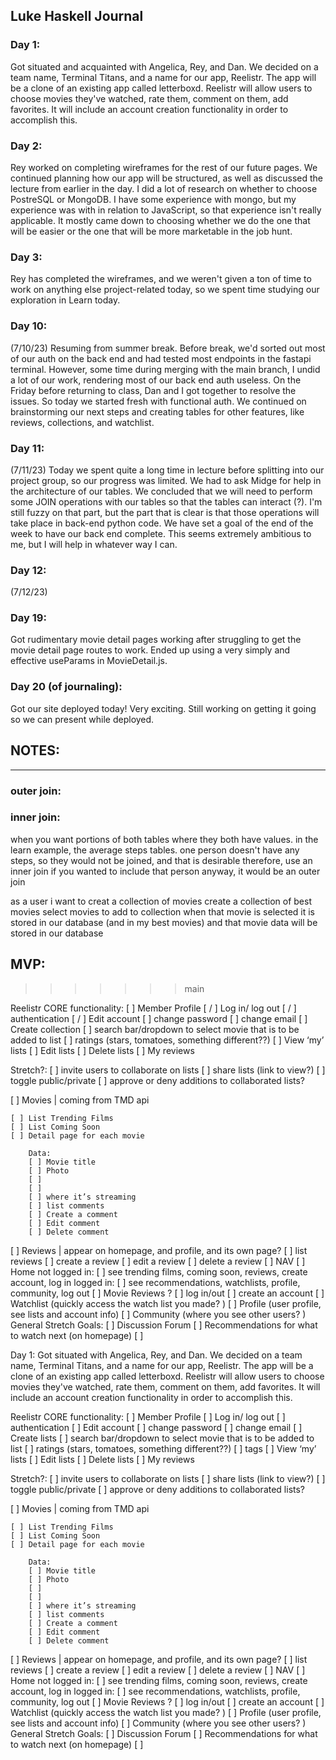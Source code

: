 ## Luke Haskell Journal

### Day 1:
Got situated and acquainted with Angelica, Rey, and Dan. We decided on a team name, Terminal Titans, and a name for our app, Reelistr. The app will be a clone of an existing app called letterboxd. Reelistr will allow users to choose movies they've watched, rate them, comment on them, add favorites. It will include an account creation functionality in order to accomplish this.

### Day 2:
Rey worked on completing wireframes for the rest of our future pages. We continued planning how our app will be structured, as well as discussed the lecture from earlier in the day. I did a lot of research on whether to choose PostreSQL or MongoDB. I have some experience with mongo, but my experience was with in relation to JavaScript, so that experience isn't really applicable. It mostly came down to choosing whether we do the one that will be easier or the one that will be more marketable in the job hunt.

### Day 3:
Rey has completed the wireframes, and we weren't given a ton of time to work on anything else project-related today, so we spent time studying our exploration in Learn today.

### Day 10:
(7/10/23) Resuming from summer break. Before break, we'd sorted out most of our auth on the back end and had tested most endpoints in the fastapi terminal. However, some time during merging with the main branch, I undid a lot of our work, rendering most of our back end auth useless. On the Friday before returning to class, Dan and I got together to resolve the issues. So today we started fresh with functional auth. We continued on brainstorming our next steps and creating tables for other features, like reviews, collections, and watchlist.

### Day 11:
(7/11/23) Today we spent quite a long time in lecture before splitting into our project group, so our progress was limited. We had to ask Midge for help in the architecture of our tables. We concluded that we will need to perform some JOIN operations with our tables so that the tables can interact (?). I'm still fuzzy on that part, but the part that is clear is that those operations will take place in back-end python code. We have set a goal of the end of the week to have our back end complete. This seems extremely ambitious to me, but I will help in whatever way I can.

### Day 12:
(7/12/23)

### Day 19:
Got rudimentary movie detail pages working after struggling to get the movie detail page routes to work. Ended up using a very simply and effective useParams in MovieDetail.js.

### Day 20 (of journaling):
Got our site deployed today! Very exciting. Still working on getting it going so we can present while deployed.

## NOTES:
-----------------
### outer join:

### inner join:
when you want portions of both tables where they both have values.
in the learn example, the average steps tables.
one person doesn't have any steps, so they would not be joined, and that is desirable
therefore, use an inner join
if you wanted to include that person anyway, it would be an outer join



as a user i want to creat a collection of movies
create a collection of best movies
select movies to add to collection
when that movie is selected it is stored in our database (and in my best movies)
and that movie data will be stored in our database


## MVP:


>>>>>>> main



Reelistr CORE functionality:
[ ] Member Profile
[ / ] Log in/ log out
[ / ] authentication
[ / ] Edit account
    [ ] change password
    [ ] change email
[ ] Create collection
    [ ] search bar/dropdown to select movie that is to be added to list
    [ ] ratings (stars, tomatoes, something different??)
    <!-- [ ] tags -->
[ ] View ‘my’ lists
[ ] Edit lists
[ ] Delete lists
[ ] My reviews

Stretch?:
    [ ] invite users to collaborate on lists
    [ ] share lists (link to view?)
    [ ] toggle public/private
    [ ] approve or deny additions to collaborated lists?

[ ] Movies | coming from TMD api

    [ ] List Trending Films
    [ ] List Coming Soon
    [ ] Detail page for each movie

        Data:
        [ ] Movie title
        [ ] Photo
        [ ]
        [ ]
        [ ] where it’s streaming
        [ ] list comments
        [ ] Create a comment
        [ ] Edit comment
        [ ] Delete comment

[ ] Reviews | appear on homepage, and profile, and its own page?
    [ ] list reviews
    [ ] create a review
    [ ] edit a review
    [ ] delete a review
[ ] NAV
    [ ] Home
        not logged in:
            [ ] see trending films, coming soon, reviews, create account, log in
        logged in:
            [ ] see recommendations, watchlists, profile, community, log out
    [ ] Movie Reviews ?
    [ ] log in/out
    [ ] create an account
    [ ] Watchlist (quickly access the watch list you made? )
    [ ] Profile (user profile, see lists and account info)
    [ ] Community (where you see other users? )
General Stretch Goals:
[ ] Discussion Forum
[ ] Recommendations for what to watch next (on homepage)
[ ]


Day 1: Got situated with Angelica, Rey, and Dan. We decided on a team name, Terminal Titans, and a name for our app, Reelistr. The app will be a clone of an existing app called letterboxd. Reelistr will allow users to choose movies they've watched, rate them, comment on them, add favorites. It will include an account creation functionality in order to accomplish this.



Reelistr CORE functionality:
[ ] Member Profile
[ ] Log in/ log out
[ ] authentication
[ ] Edit account
    [ ] change password
    [ ] change email
[ ] Create lists
    [ ] search bar/dropdown to select movie that is to be added to list
    [ ] ratings (stars, tomatoes, something different??)
    [ ] tags
[ ] View ‘my’ lists
[ ] Edit lists
[ ] Delete lists
[ ] My reviews

Stretch?:
    [ ] invite users to collaborate on lists
    [ ] share lists (link to view?)
    [ ] toggle public/private
    [ ] approve or deny additions to collaborated lists?

[ ] Movies | coming from TMD api

    [ ] List Trending Films
    [ ] List Coming Soon
    [ ] Detail page for each movie

        Data:
        [ ] Movie title
        [ ] Photo
        [ ]
        [ ]
        [ ] where it’s streaming
        [ ] list comments
        [ ] Create a comment
        [ ] Edit comment
        [ ] Delete comment

[ ] Reviews | appear on homepage, and profile, and its own page?
    [ ] list reviews
    [ ] create a review
    [ ] edit a review
    [ ] delete a review
[ ] NAV
    [ ] Home
        not logged in:
            [ ] see trending films, coming soon, reviews, create account, log in
        logged in:
            [ ] see recommendations, watchlists, profile, community, log out
    [ ] Movie Reviews ?
    [ ] log in/out
    [ ] create an account
    [ ] Watchlist (quickly access the watch list you made? )
    [ ] Profile (user profile, see lists and account info)
    [ ] Community (where you see other users? )
General Stretch Goals:
[ ] Discussion Forum
[ ] Recommendations for what to watch next (on homepage)
[ ]
